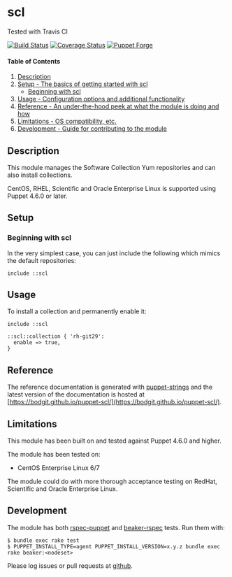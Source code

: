 # scl

Tested with Travis CI

[![Build Status](https://travis-ci.com/bodgit/puppet-scl.svg?branch=master)](https://travis-ci.com/bodgit/puppet-scl)
[![Coverage Status](https://coveralls.io/repos/bodgit/puppet-scl/badge.svg?branch=master&service=github)](https://coveralls.io/github/bodgit/puppet-scl?branch=master)
[![Puppet Forge](http://img.shields.io/puppetforge/v/bodgit/scl.svg)](https://forge.puppetlabs.com/bodgit/scl)

#### Table of Contents

1. [Description](#description)
2. [Setup - The basics of getting started with scl](#setup)
    * [Beginning with scl](#beginning-with-scl)
3. [Usage - Configuration options and additional functionality](#usage)
4. [Reference - An under-the-hood peek at what the module is doing and how](#reference)
5. [Limitations - OS compatibility, etc.](#limitations)
6. [Development - Guide for contributing to the module](#development)

## Description

This module manages the Software Collection Yum repositories and can also
install collections.

CentOS, RHEL, Scientific and Oracle Enterprise Linux is supported using Puppet
4.6.0 or later.

## Setup

### Beginning with scl

In the very simplest case, you can just include the following which mimics the
default repositories:

```puppet
include ::scl
```

## Usage

To install a collection and permanently enable it:

```puppet
include ::scl

::scl::collection { 'rh-git29':
  enable => true,
}
```

## Reference

The reference documentation is generated with
[puppet-strings](https://github.com/puppetlabs/puppet-strings) and the latest
version of the documentation is hosted at
[https://bodgit.github.io/puppet-scl/](https://bodgit.github.io/puppet-scl/).

## Limitations

This module has been built on and tested against Puppet 4.6.0 and higher.

The module has been tested on:

* CentOS Enterprise Linux 6/7

The module could do with more thorough acceptance testing on RedHat,
Scientific and Oracle Enterprise Linux.

## Development

The module has both [rspec-puppet](http://rspec-puppet.com) and
[beaker-rspec](https://github.com/puppetlabs/beaker-rspec) tests. Run them
with:

```
$ bundle exec rake test
$ PUPPET_INSTALL_TYPE=agent PUPPET_INSTALL_VERSION=x.y.z bundle exec rake beaker:<nodeset>
```

Please log issues or pull requests at
[github](https://github.com/bodgit/puppet-scl).

